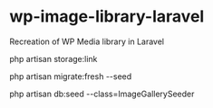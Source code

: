 # wp-image-library-laravel
Recreation of WP Media library in Laravel

php artisan storage:link

php artisan migrate:fresh --seed

php artisan db:seed --class=ImageGallerySeeder